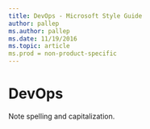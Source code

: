 ```yaml
---
title: DevOps - Microsoft Style Guide
author: pallep
ms.author: pallep
ms.date: 11/19/2016
ms.topic: article
ms.prod = non-product-specific
---
```


# DevOps

Note spelling and capitalization.
